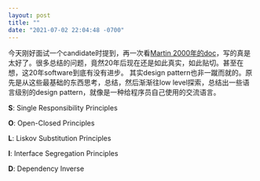 ```yaml
---
layout: post
title: ""
date: "2021-07-02 22:04:48 -0700"
---
```


今天刚好面试一个candidate时提到，再一次看[Martin 2000年的doc](https://web.archive.org/web/20150906155800/http://www.objectmentor.com/resources/articles/Principles_and_Patterns.pdf)，写的真是太好了。很多总结的问题，竟然20年后现在还是如此真实，如此贴切。甚至在想，这20年software到底有没有进步。
其实design pattern也非一蹴而就的。原先是从这些最基础的东西思考，总结，然后渐渐往low level探索，总结出一些语言级别的design pattern，就像是一种给程序员自己使用的交流语言。

**S**: Single Responsibility Principles

**O**: Open-Closed Principles

**L**: Liskov Substitution Principles

**I**: Interface Segregation Principles

**D**: Dependency Inverse  
